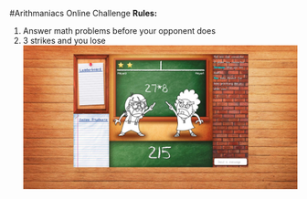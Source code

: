 #Arithmaniacs Online Challenge
**Rules:**
1. Answer math problems before your opponent does
2. 3 strikes and you lose
![Alt text](/ss/ss_0.0.3_1.jpg?raw=true "In-Game")

